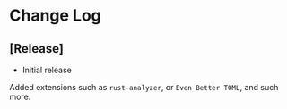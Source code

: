 # Change Log

## [Release]

- Initial release

Added extensions such as `rust-analyzer`, or `Even Better TOML`, and such more.